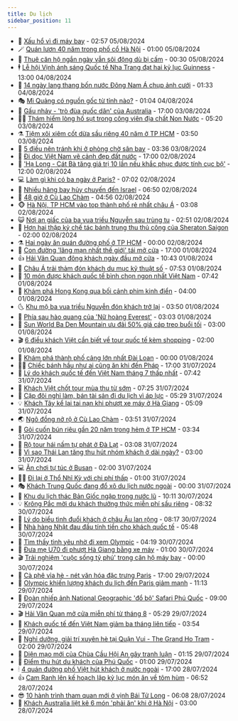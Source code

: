 ```yaml
---
title: Du lịch
sidebar_position: 11
---
```


<!-- vnexpress-du-lich:START -->
- 💂 [Xấu hổ vì đi máy bay](https://vnexpress.net/xau-ho-vi-di-may-bay-4777586.html) - 02:57 05/08/2024
- 🪄 [Quán lươn 40 năm trong phố cổ Hà Nội](https://vnexpress.net/quan-luon-40-nam-trong-pho-co-ha-noi-4776874.html) - 01:00 05/08/2024
- 🦅 [Thuê căn hộ ngắn ngày vẫn sôi động dù bị cấm](https://vnexpress.net/thue-can-ho-ngan-ngay-van-soi-dong-du-bi-cam-4777341.html) - 00:30 05/08/2024
- 🕴 [Lễ hội Vịnh ánh sáng Quốc tế Nha Trang đạt hai kỷ lục Guinness](https://vnexpress.net/le-hoi-vinh-anh-sang-quoc-te-nha-trang-dat-hai-ky-luc-guinness-4777659.html) - 13:00 04/08/2024
- 👀 [14 ngày lang thang bốn nước Đông Nam Á chụp ảnh cưới](https://vnexpress.net/14-ngay-lang-thang-bon-nuoc-dong-nam-a-chup-anh-cuoi-4777470.html) - 01:33 04/08/2024
- 🎭 [Mì Quảng có nguồn gốc từ tỉnh nào?](https://vnexpress.net/mi-quang-co-nguon-goc-tu-tinh-nao-4777426.html) - 01:04 04/08/2024
- 🦒 [Gấu nhảy - &#39;trò đùa quốc dân&#39; của Australia](https://vnexpress.net/gau-nhay-tro-dua-quoc-dan-cua-australia-4776872.html) - 17:00 03/08/2024
- 👨‍🏫 [Thám hiểm lòng hố sụt trong công viên địa chất Non Nước](https://vnexpress.net/tham-hiem-long-ho-sut-trong-cong-vien-dia-chat-non-nuoc-4776536.html) - 05:20 03/08/2024
- ⚗️ [Tiệm xôi xiêm cốt dừa sầu riêng 40 năm ở TP HCM](https://vnexpress.net/tiem-xoi-xiem-cot-dua-sau-rieng-40-nam-o-tp-hcm-4776591.html) - 03:50 03/08/2024
- 🥸 [5 điều nên tránh khi ở phòng chờ sân bay](https://vnexpress.net/5-dieu-nen-tranh-khi-o-phong-cho-san-bay-4777172.html) - 03:36 03/08/2024
- 🤠 [Đi dọc Việt Nam vẽ cảnh đẹp đất nước](https://vnexpress.net/di-doc-viet-nam-ve-canh-dep-dat-nuoc-4775705.html) - 17:00 02/08/2024
- 🚀 [&#39;Hạ Long - Cát Bà tăng giá trị 10 lần nếu khắc phục được tính cục bộ&#39;](https://vnexpress.net/ha-long-cat-ba-tang-gia-tri-10-lan-neu-khac-phuc-duoc-tinh-cuc-bo-4776936.html) - 12:00 02/08/2024
- 💻 [Làm gì khi có ba ngày ở Paris?](https://vnexpress.net/lam-gi-khi-co-ba-ngay-o-paris-4776636.html) - 07:02 02/08/2024
- 💼 [Nhiều hãng bay hủy chuyến đến Israel](https://vnexpress.net/nhieu-hang-bay-huy-chuyen-den-israel-4776884.html) - 06:50 02/08/2024
- 🤡 [48 giờ ở Cù Lao Chàm](https://vnexpress.net/48-gio-o-cu-lao-cham-4776424.html) - 04:56 02/08/2024
- 🐵 [Hà Nội, TP HCM vào top thành phố rẻ nhất châu Á](https://vnexpress.net/ha-noi-tp-hcm-vao-top-thanh-pho-re-nhat-chau-a-4776857.html) - 03:08 02/08/2024
- 😺 [Nơi an giấc của ba vua triều Nguyễn sau trùng tu](https://vnexpress.net/noi-an-giac-cua-ba-vua-trieu-nguyen-sau-trung-tu-4776639.html) - 02:51 02/08/2024
- 🌈 [Hơn hai thập kỷ chế tác bánh trung thu thủ công của Sheraton Saigon](https://vnexpress.net/hon-hai-thap-ky-che-tac-banh-trung-thu-thu-cong-cua-sheraton-saigon-4776027.html) - 02:00 02/08/2024
- ⚗️ [Hai ngày ăn quán đường phố ở TP HCM](https://vnexpress.net/hai-ngay-an-quan-duong-pho-o-tp-hcm-4775646.html) - 00:00 02/08/2024
- 👀 [Con đường &#39;lãng mạn nhất thế giới&#39; tái mở cửa](https://vnexpress.net/con-duong-lang-man-nhat-the-gioi-tai-mo-cua-4776546.html) - 17:00 01/08/2024
- 👍 [Hải Vân Quan đông khách ngày đầu mở cửa](https://vnexpress.net/hai-van-quan-dong-khach-ngay-dau-mo-cua-4776644.html) - 10:43 01/08/2024
- 💄 [Châu Á trải thảm đón khách du mục kỹ thuật số](https://vnexpress.net/chau-a-trai-tham-don-khach-du-muc-ky-thuat-so-4776560.html) - 07:53 01/08/2024
- 🥷 [10 món được khách quốc tế bình chọn ngon nhất Việt Nam](https://vnexpress.net/10-mon-duoc-khach-quoc-te-binh-chon-ngon-nhat-viet-nam-4776469.html) - 07:42 01/08/2024
- 📝 [Khám phá Hong Kong qua bối cảnh phim kinh điển](https://vnexpress.net/kham-pha-hong-kong-qua-boi-canh-phim-kinh-dien-4774943.html) - 04:00 01/08/2024
- 🌜 [Khu mộ ba vua triều Nguyễn đón khách trở lại](https://vnexpress.net/khu-mo-ba-vua-trieu-nguyen-don-khach-tro-lai-4776441.html) - 03:50 01/08/2024
- 📝 [Phía sau hào quang của &#39;Nữ hoàng Everest&#39;](https://vnexpress.net/phia-sau-hao-quang-cua-nu-hoang-everest-4776254.html) - 03:03 01/08/2024
- 🧰 [Sun World Ba Den Mountain ưu đãi 50% giá cáp treo buổi tối](https://vnexpress.net/sun-world-ba-den-mountain-uu-dai-50-gia-cap-treo-buoi-toi-4776301.html) - 03:00 01/08/2024
- 🎬 [6 điều khách Việt cần biết về tour quốc tế kèm shopping](https://vnexpress.net/6-dieu-khach-viet-can-biet-ve-tour-quoc-te-kem-shopping-4773545.html) - 02:00 01/08/2024
- 🧐 [Khám phá thành phố cảng lớn nhất Đài Loan](https://vnexpress.net/kham-pha-thanh-pho-cang-lon-nhat-dai-loan-4770271.html) - 00:00 01/08/2024
- 👨‍🏫 [Chiếc bánh hầu như ai cũng ăn khi đến Pháp](https://vnexpress.net/chiec-banh-hau-nhu-ai-cung-an-khi-den-phap-4775318.html) - 17:00 31/07/2024
- 🦣 [Lý do khách quốc tế đến Việt Nam tháng 7 thấp nhất](https://vnexpress.net/ly-do-khach-quoc-te-den-viet-nam-thang-7-thap-nhat-4776006.html) - 07:42 31/07/2024
- 🌋 [Khách Việt chốt tour mùa thu từ sớm](https://vnexpress.net/khach-viet-chot-tour-mua-thu-tu-som-4773294.html) - 07:25 31/07/2024
- 🦄 [Cặp đôi nghỉ làm, bán tài sản đi du lịch vì áp lực](https://vnexpress.net/cap-doi-nghi-lam-ban-tai-san-di-du-lich-vi-ap-luc-4775911.html) - 05:29 31/07/2024
- 💡 [Khách Tây kể lại tai nạn khi phượt xe máy ở Hà Giang](https://vnexpress.net/khach-tay-ke-lai-tai-nan-khi-phuot-xe-may-o-ha-giang-4775213.html) - 05:09 31/07/2024
- 🌏 [Ngô đồng nở rộ ở Cù Lao Chàm](https://vnexpress.net/ngo-dong-no-ro-o-cu-lao-cham-4775861.html) - 03:51 31/07/2024
- 💂 [Gỏi cuốn bún riêu gần 20 năm trong hẻm ở TP HCM](https://vnexpress.net/goi-cuon-bun-rieu-gan-20-nam-trong-hem-o-tp-hcm-4775404.html) - 03:34 31/07/2024
- 🤩 [Rộ tour hái nấm tự phát ở Đà Lạt](https://vnexpress.net/ro-tour-hai-nam-tu-phat-o-da-lat-4775818.html) - 03:08 31/07/2024
- 💪 [Vì sao Thái Lan tăng thu hút nhóm khách ở dài ngày?](https://vnexpress.net/vi-sao-thai-lan-tang-thu-hut-nhom-khach-o-dai-ngay-4775756.html) - 03:00 31/07/2024
- 💻 [Ăn chơi tự túc ở Busan](https://vnexpress.net/an-choi-tu-tuc-o-busan-4772305.html) - 02:00 31/07/2024
- 🧑‍💻 [Đi lại ở Thổ Nhĩ Kỳ với chi phí thấp](https://vnexpress.net/di-lai-o-tho-nhi-ky-voi-chi-phi-thap-4774550.html) - 01:00 31/07/2024
- 🎭 [Khách Trung Quốc đang đổ xô du lịch nước ngoài](https://vnexpress.net/khach-trung-quoc-dang-do-xo-du-lich-nuoc-ngoai-4774750.html) - 00:00 31/07/2024
- 🧐 [Khu du lịch thác Bản Giốc ngập trong nước lũ](https://vnexpress.net/khu-du-lich-thac-ban-gioc-ngap-trong-nuoc-lu-4775823.html) - 10:11 30/07/2024
- 💡 [Krông Pắc mời du khách thưởng thức miễn phí sầu riêng](https://vnexpress.net/krong-pac-moi-du-khach-thuong-thuc-mien-phi-sau-rieng-4775714.html) - 08:32 30/07/2024
- 🌊 [Lý do biểu tình đuổi khách ở châu Âu lan rộng](https://vnexpress.net/ly-do-bieu-tinh-duoi-khach-o-chau-au-lan-rong-4775543.html) - 08:17 30/07/2024
- 🎃 [Nhà hàng Nhật đau đầu tính tiền cho khách quốc tế](https://vnexpress.net/nha-hang-nhat-dau-dau-tinh-tien-cho-khach-quoc-te-4774715.html) - 05:48 30/07/2024
- 🧠 [Tìm thấy tình yêu nhờ đi xem Olympic](https://vnexpress.net/tim-thay-tinh-yeu-nho-di-xem-olympic-4775179.html) - 04:19 30/07/2024
- 💄 [Đưa mẹ U70 đi phượt Hà Giang bằng xe máy](https://vnexpress.net/dua-me-u70-di-phuot-ha-giang-bang-xe-may-4774624.html) - 01:00 30/07/2024
- 🎬 [Trải nghiệm &#39;cuộc sống tỷ phú&#39; trong căn hộ máy bay](https://vnexpress.net/trai-nghiem-cuoc-song-ty-phu-trong-can-ho-may-bay-4775258.html) - 00:00 30/07/2024
- 🐻 [Cà phê vỉa hè - nét văn hóa đặc trưng Paris](https://vnexpress.net/ca-phe-via-he-net-van-hoa-dac-trung-paris-4775080.html) - 17:00 29/07/2024
- 🌝 [Olympic khiến lượng khách du lịch đến Paris giảm mạnh](https://vnexpress.net/olympic-khien-luong-khach-du-lich-den-paris-giam-manh-4775043.html) - 11:13 29/07/2024
- 🤩 [Đoàn nhiếp ảnh National Geographic &#39;đổ bộ&#39; Safari Phú Quốc](https://vnexpress.net/doan-nhiep-anh-national-geographic-do-bo-safari-phu-quoc-4775245.html) - 09:00 29/07/2024
- 🎬 [Hải Vân Quan mở cửa miễn phí từ tháng 8](https://vnexpress.net/hai-van-quan-mo-cua-mien-phi-tu-thang-8-4775189.html) - 05:29 29/07/2024
- 🦩 [Khách quốc tế đến Việt Nam giảm ba tháng liên tiếp](https://vnexpress.net/khach-quoc-te-den-viet-nam-giam-ba-thang-lien-tiep-4775074.html) - 03:54 29/07/2024
- 🦍 [Nghỉ dưỡng, giải trí xuyên hè tại Quận Vui - The Grand Ho Tram](https://vnexpress.net/nghi-duong-giai-tri-xuyen-he-tai-quan-vui-the-grand-ho-tram-4773422.html) - 02:00 29/07/2024
- 👀 [Diện mạo mới của Chùa Cầu Hội An gây tranh luận](https://vnexpress.net/dien-mao-moi-cua-chua-cau-hoi-an-gay-tranh-luan-4774971.html) - 01:15 29/07/2024
- 🧰 [Điểm thu hút du khách của Phú Quốc](https://vnexpress.net/diem-thu-hut-du-khach-cua-phu-quoc-4774998.html) - 01:00 29/07/2024
- 🕯 [4 quán đường phố Việt hút khách ở nước ngoài](https://vnexpress.net/4-quan-duong-pho-viet-hut-khach-o-nuoc-ngoai-4773338.html) - 17:00 28/07/2024
- 👍 [Cam Ranh lên kế hoạch lập kỷ lục món ăn về tôm hùm](https://vnexpress.net/cam-ranh-len-ke-hoach-lap-ky-luc-mon-an-ve-tom-hum-4774896.html) - 06:52 28/07/2024
- 😎 [10 hành trình tham quan mới ở vịnh Bái Tử Long](https://vnexpress.net/10-hanh-trinh-tham-quan-moi-o-vinh-bai-tu-long-4774864.html) - 06:08 28/07/2024
- 🐘 [Khách Australia liệt kê 6 món &#39;phải ăn&#39; khi ở Hà Nội](https://vnexpress.net/khach-australia-liet-ke-6-mon-phai-an-khi-o-ha-noi-4774735.html) - 03:00 28/07/2024<!-- vnexpress-du-lich:END -->
